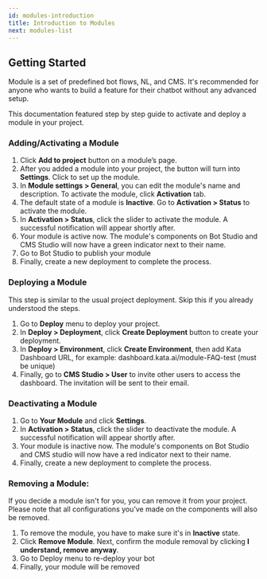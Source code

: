 ```yaml
---
id: modules-introduction
title: Introduction to Modules
next: modules-list
---
```


## Getting Started

Module is a set of predefined bot flows, NL, and CMS. It's recommended for anyone who wants to build a feature for their chatbot without any advanced setup.

This documentation featured step by step guide to activate and deploy a module in your project.

### Adding/Activating a Module

1. Click **Add to project** button on a module’s page.
2. After you added a module into your project, the button will turn into **Settings**. Click to set up the module.
3. In **Module settings > General**, you can edit the module's name and description. To activate the module, click **Activation** tab.
4. The default state of a module is **Inactive**. Go to **Activation > Status** to activate the module.
5. In **Activation > Status**, click the slider to activate the module. A successful notification will appear shortly after.
6. Your module is active now. The module's components on Bot Studio and CMS Studio will now have a green indicator next to their name.
7. Go to Bot Studio to publish your module
8. Finally, create a new deployment to complete the process.

### Deploying a Module

This step is similar to the usual project deployment. Skip this if you already understood the steps.

1. Go to **Deploy** menu to deploy your project.
2. In **Deploy > Deployment**, click **Create Deployment** button to create your deployment.
3. In **Deploy > Environment**, click **Create Environment**, then add Kata Dashboard URL, for example: dashboard.kata.ai/module-FAQ-test (must be unique)
4. Finally, go to **CMS Studio > User** to invite other users to access the dashboard. The invitation will be sent to their email.

### Deactivating a Module

1. Go to **Your Module** and click **Settings**.
2. In **Activation > Status**, click the slider to deactivate the module. A successful notification will appear shortly after.
3. Your module is inactive now. The module's components on Bot Studio and CMS studio will now have a red indicator next to their name.
4. Finally, create a new deployment to complete the process.

### Removing a Module:

If you decide a module isn't for you, you can remove it from your project. Please note that all configurations you’ve made on the components will also be removed.

1. To remove the module, you have to make sure it's in **Inactive** state.
2. Click **Remove Module**. Next, confirm the module removal by clicking **I understand, remove anyway**.
3. Go to Deploy menu to re-deploy your bot
4. Finally, your module will be removed
